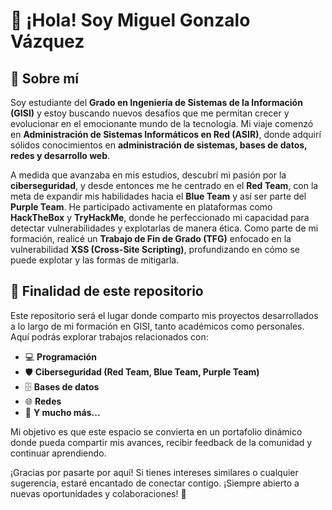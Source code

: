 # 👋 ¡Hola! Soy Miguel Gonzalo Vázquez

## 🚀 Sobre mí
Soy estudiante del **Grado en Ingeniería de Sistemas de la Información (GISI)** y estoy buscando nuevos desafíos que me permitan crecer y evolucionar en el emocionante mundo de la tecnología. Mi viaje comenzó en **Administración de Sistemas Informáticos en Red (ASIR)**, donde adquirí sólidos conocimientos en **administración de sistemas, bases de datos, redes y desarrollo web**.

A medida que avanzaba en mis estudios, descubrí mi pasión por la **ciberseguridad**, y desde entonces me he centrado en el **Red Team**, con la meta de expandir mis habilidades hacia el **Blue Team** y así ser parte del **Purple Team**. He participado activamente en plataformas como **HackTheBox** y **TryHackMe**, donde he perfeccionado mi capacidad para detectar vulnerabilidades y explotarlas de manera ética. Como parte de mi formación, realicé un **Trabajo de Fin de Grado (TFG)** enfocado en la vulnerabilidad **XSS (Cross-Site Scripting)**, profundizando en cómo se puede explotar y las formas de mitigarla.

## 🎯 Finalidad de este repositorio
Este repositorio será el lugar donde comparto mis proyectos desarrollados a lo largo de mi formación en GISI, tanto académicos como personales. Aquí podrás explorar trabajos relacionados con:

- 💻 **Programación**
- 🛡️ **Ciberseguridad (Red Team, Blue Team, Purple Team)**
- 🗄️ **Bases de datos**
- 🌐 **Redes**
- 🔧 **Y mucho más...**

Mi objetivo es que este espacio se convierta en un portafolio dinámico donde pueda compartir mis avances, recibir feedback de la comunidad y continuar aprendiendo.

¡Gracias por pasarte por aquí! Si tienes intereses similares o cualquier sugerencia, estaré encantado de conectar contigo. ¡Siempre abierto a nuevas oportunidades y colaboraciones! 🚀
